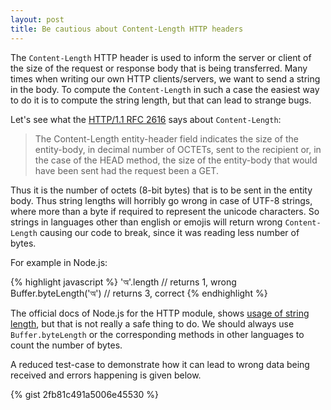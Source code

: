```yaml
---
layout: post
title: Be cautious about Content-Length HTTP headers
---
```


The `Content-Length` HTTP header is used to inform the server or client of the size of the request or response body that is being transferred. Many times when writing our own HTTP clients/servers, we want to send a string in the body. To compute the `Content-Length` in such a case the easiest way to do it is to compute the string length, but that can lead to strange bugs.

Let's see what the [HTTP/1.1 RFC 2616](https://www.w3.org/Protocols/rfc2616/rfc2616-sec14.html) says about `Content-Length`:

> The Content-Length entity-header field indicates the size of the entity-body, in decimal number of OCTETs, sent to the recipient or, in the case of the HEAD method, the size of the entity-body that would have been sent had the request been a GET.

Thus it is the number of octets (8-bit bytes) that is to be sent in the entity body. Thus string lengths will horribly go wrong in case of UTF-8 strings, where more than a byte if required to represent the unicode characters. So strings in languages other than english or emojis will return wrong `Content-Length` causing our code to break, since it was reading less number of bytes.

For example in Node.js:

{% highlight javascript %}
'অ'.length             // returns 1, wrong
Buffer.byteLength('অ') // returns 3, correct
{% endhighlight %}

The official docs of Node.js for the HTTP module, shows [usage of string length](https://nodejs.org/api/http.html#http_response_writehead_statuscode_statusmessage_headers), but that is not really a safe thing to do. We should always use `Buffer.byteLength` or the corresponding methods in other languages to count the number of bytes.

A reduced test-case to demonstrate how it can lead to wrong data being received and errors happening is given below.

{% gist 2fb81c491a5006e45530 %}
